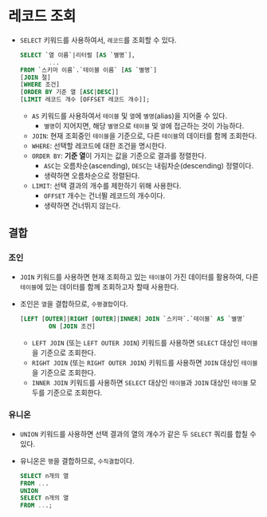 # 레코드 조회

- `SELECT` 키워드를 사용하여서, `레코드`를 조회할 수 있다.

  ```sql
  SELECT `열 이름`|리터럴 [AS `별명`],
          ...
  FROM `스키마 이름`.`테이블 이름` [AS `별명`]
  [JOIN 절]
  [WHERE 조건]
  [ORDER BY 기준 열 [ASC|DESC]]
  [LIMIT 레코드 개수 [OFFSET 레코드 개수]];
  ```

  - `AS` 키워드를 사용하여서 `테이블` 및 `열`에 `별명`(alias)을 지어줄 수 있다.
    - `별명`이 지어지면, 해당 `별명`으로 `테이블` 및 `열`에 접근하는 것이 가능하다.
  - `JOIN`: 현재 조회중인 `테이블`을 기준으로, 다른 `테이블`의 데이터를 함께 조회한다.
  - `WHERE`: 선택할 레코드에 대한 조건을 명시한다.
  - `ORDER BY`: **기준 열**이 가지는 값을 기준으로 결과를 정렬한다.
    - `ASC`는 오름차순(ascending), `DESC`는 내림차순(descending) 정렬이다.
    - 생략하면 오름차순으로 정렬된다.
  - `LIMIT`: 선택 결과의 개수를 제한하기 위해 사용한다.
    - `OFFSET` 개수는 건너뛸 레코드의 개수이다.
    - 생략하면 건너뛰지 않는다.

## 결합

### 조인

- `JOIN` 키워드를 사용하면 현재 조회하고 있는 `테이블`이 가진 데이터를 활용하여, 다른 `테이블`에 있는 데이터를 함께 조회하고자 할때 사용한다.
- 조인은 `열`을 결합하므로, `수평결합`이다.

  ```sql
  [LEFT [OUTER]|RIGHT [OUTER]|INNER] JOIN `스키마`.`테이블` AS `별명`
          ON [JOIN 조건]
  ```

  - `LEFT JOIN` (또는 `LEFT OUTER JOIN`) 키워드를 사용하면 `SELECT` 대상인 `테이블`을 기준으로 조회한다.
  - `RIGHT JOIN` (또는 `RIGHT OUTER JOIN`) 키워드를 사용하면 `JOIN` 대상인 `테이블`을 기준으로 조회한다.
  - `INNER JOIN` 키워드를 사용하면 `SELECT` 대상인 `테이블`과 `JOIN` 대상인 `테이블` 모두를 기준으로 조회한다.

### 유니온

- `UNION` 키워드를 사용하면 선택 결과의 열의 개수가 같은 두 `SELECT` 쿼리를 합칠 수 있다.
- 유니온은 `행`을 결합하므로, `수직결합`이다.

  ```sql
  SELECT n개의 열
  FROM ...
  UNION
  SELECT n개의 열
  FROM ...;
  ```
